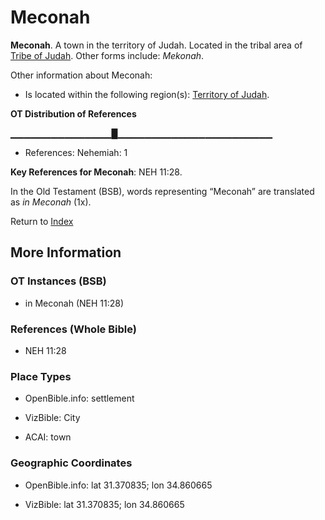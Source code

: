 # Meconah
**Meconah**. 
A town in the territory of Judah. 
Located in the tribal area of [Tribe of Judah](../../../groups/md/acai/Judah.md). 
Other forms include: 
*Mekonah*. 




Other information about Meconah:


* Is located within the following region(s): 
[Territory of Judah](TerritoryOfJudah.md). 


**OT Distribution of References**

▁▁▁▁▁▁▁▁▁▁▁▁▁▁▁█▁▁▁▁▁▁▁▁▁▁▁▁▁▁▁▁▁▁▁▁▁▁▁
* References: Nehemiah: 1



**Key References for Meconah**: 
NEH 11:28. 


In the Old Testament (BSB), words representing “Meconah” are translated as 
*in Meconah* (1x). 




Return to [Index](00-Index.md)

## More Information

### OT Instances (BSB)

* in Meconah (NEH 11:28)



### References (Whole Bible)

* NEH 11:28


### Place Types

* OpenBible.info: settlement

* VizBible: City

* ACAI: town



### Geographic Coordinates

* OpenBible.info: lat 31.370835; lon 34.860665

* VizBible: lat 31.370835; lon 34.860665




